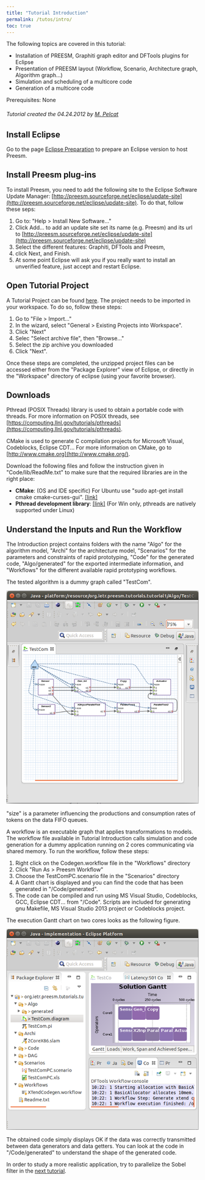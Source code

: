 ```yaml
---
title: "Tutorial Introduction"
permalink: /tutos/intro/
toc: true
---
```


The following topics are covered in this tutorial:

*   Installation of PREESM, Graphiti graph editor and DFTools plugins for Eclipse
*   Presentation of PREESM layout (Workflow, Scenario, Architecture graph, Algorithm graph...)
*   Simulation and scheduling of a multicore code
*   Generation of a multicore code

Prerequisites: None

###### Tutorial created the 04.24.2012 by [M. Pelcat](mailto:mpelcat@insa-rennes.fr)

Install Eclipse
---------------

Go to the page [Eclipse Preparation](index.php?id=eclipse-preparation) to prepare an Eclipse version to host Preesm.

Install Preesm plug-ins
-----------------------

To install Preesm, you need to add the following site to the Eclipse Software Update Manager: [http://preesm.sourceforge.net/eclipse/update-site](http://preesm.sourceforge.net/eclipse/update-site). To do that, follow these seps:

1.  Go to: "Help > Install New Software..."
2.  Click Add... to add an update site set its name (e.g. Preesm) and its url to [http://preesm.sourceforge.net/eclipse/update-site](http://preesm.sourceforge.net/eclipse/update-site)
3.  Select the different features: Graphiti, DFTools and Preesm,
4.  click Next, and Finish.
5.  At some point Eclipse will ask you if you really want to install an unverified feature, just accept and restart Eclipse.

Open Tutorial Project
---------------------

A Tutorial Project can be found [here](data/uploads/tutorial_zips/org.ietr.preesm.tutorials.tutorial1.zip). The project needs to be imported in your workspace. To do so, follow these steps:

1.  Go to "File > Import..."
2.  In the wizard, select  "General > Existing Projects into Workspace".
3.  Click "Next"
4.  Selec "Select archive file", then "Browse..."
5.  Select the zip archive you downloaded
6.  Click "Next".

Once these steps are completed, the unzipped project files can be accessed either from the "Package Explorer" view of Eclipse, or directly in the "Workspace" directory of eclipse (using your favorite browser).

Downloads
---------

Pthread (POSIX Threads) library is used to obtain a portable code with threads. For more information on POSIX threads, see [https://computing.llnl.gov/tutorials/pthreads](https://computing.llnl.gov/tutorials/pthreads).

CMake is used to generate C compilation projects for Microsoft Visual, Codeblocks, Eclipse CDT... For more information on CMake, go to [http://www.cmake.org](http://www.cmake.org/).

Download the following files and follow the instruction given in "Code/lib/ReadMe.txt" to make sure that the required libraries are in the right place:

*   **CMake**: (OS and IDE specific) For Ubuntu use "sudo apt-get install cmake cmake-curses-gui". [\[link\]](https://cmake.org/download/)
*   **Pthread development library**: [\[link\]](http://preesm.insa-rennes.fr/website/data/uploads/other/pthreads-w32-2-8-0-release.exe) (For Win only, pthreads are natively supported under Linux)

Understand the Inputs and Run the Workflow
------------------------------------------

The Introduction project contains folders with the name "Algo" for the algorithm model, "Archi" for the architecture model, "Scenarios" for the parameters and constraints of rapid prototyping, "Code" for the generated code, "Algo/generated" for the exported intermediate information, and "Workflows" for the different available rapid prototyping workflows.

The tested algorithm is a dummy graph called "TestCom".

![](/assets/tutos/intro/editeur_testcom_pisdf.png)

"size" is a parameter influencing the productions and consumption rates of tokens on the data FIFO queues.

A workflow is an executable graph that applies transformations to models. The workflow file available in Tutorial Introduction calls simulation and code generation for a dummy application running on 2 cores communicating via shared memory. To run the workflow, follow these steps:

1.  Right click on the Codegen.workflow file in the "Workflows" directory
2.  Click "Run As > Preesm Workflow"
3.  Choose the TestComPC.scenario file in the "Scenarios" directory
4.  A Gantt chart is displayed and you can find the code that has been generated in "/Code/generated".
5.  The code can be compiled and run using MS Visual Studio, Codeblocks, GCC, Eclipse CDT... from "/Code". Scripts are included for generating gnu Makefile, MS Visual Studio 2013 project or Codeblocks project.

The execution Gantt chart on two cores looks as the following figure.

![](/assets/tutos/intro/editeur_gantt_pisdf.png)

The obtained code simply displays OK if the data was correctly transmitted between data generators and data getters. You can look at the code in "/Code/generated" to understand the shape of the generated code.

In order to study a more realistic application, try to parallelize the Sobel filter in the [next tutorial](index.php?id=parallelize-an-application-on-a-multicore-cpu).
